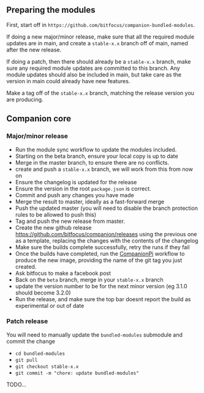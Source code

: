 ## Preparing the modules

First, start off in `https://github.com/bitfocus/companion-bundled-modules`.

If doing a new major/minor release, make sure that all the required module updates are in main, and create a `stable-x.x` branch off of main, named after the new release.

If doing a patch, then there should already be a `stable-x.x` branch, make sure any required module updates are committed to this branch. Any module updates should also be included in main, but take care as the version in main could already have new features.

Make a tag off of the `stable-x.x` branch, matching the release version you are producing.

## Companion core

### Major/minor release

* Run the module sync workflow to update the modules included.
* Starting on the beta branch, ensure your local copy is up to date
* Merge in the master branch, to ensure there are no conflicts.
* create and push a `stable-x.x` branch, we will work from this from now on
* Ensure the changelog is updated for the release
* Ensure the version in the root `package.json` is correct.
* Commit and push any changes you have made
* Merge the result to master, ideally as a fast-forward merge
* Push the updated master (you will need to disable the branch protection rules to be allowed to push this)
* Tag and push the new release from master.
* Create the new github release https://github.com/bitfocus/companion/releases using the previous one as a template, replacing the changes with the contents of the changelog
* Make sure the builds complete successfully, retry the runs if they fail
* Once the builds have completed, run the [CompanionPi](https://github.com/bitfocus/companion-pi/actions/workflows/companionpi.yml) workflow to produce the new image, providing the name of the git tag you just created.
* Ask bitfocus to make a facebook post
* Back on the `beta` branch, merge in your `stable-x.x` branch
* update the version number to be for the next minor version (eg 3.1.0 should become 3.2.0)
* Run the release, and make sure the top bar doesnt report the build as experimental or out of date


### Patch release

You will need to manually update the `bundled-modules` submodule and commit the change
* `cd bundled-modules`
* `git pull`
* `git checkout stable-x.x`
* `git commit -m "chore: update bundled-modules"`

TODO...
